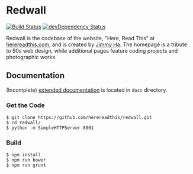 Redwall
=======

[![Build Status](https://secure.travis-ci.org/herereadthis/redwall.svg?branch=master)](http://travis-ci.org/herereadthis/redwall)
[![devDependency Status](https://david-dm.org/herereadthis/redwall/dev-status.svg)](https://david-dm.org/herereadthis/redwall#info=devDependencies)

Redwall is the codebase of the website, "Here, Read This" at [herereadthis.com](http://herereadthis.com), and is created by [Jimmy Ha](https://github.com/herereadthis). The homepage is a tribute to 90s web design, while additional pages feature coding projects and photographic works.

## Documentation

(Incomplete) [extended documentation](https://github.com/herereadthis/redwall/blob/master/docs/readme.md) is located in `docs` directory.

### Get the Code

```
$ git clone https://github.com/herereadthis/redwall.git
$ cd redwall/
$ python -m SimpleHTTPServer 8001
```

### Build

```
$ npm install
$ npm run bower
$ npm run grunt
```

